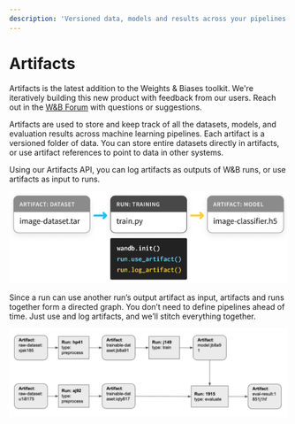```yaml
---
description: 'Versioned data, models and results across your pipelines'
---
```


# Artifacts

Artifacts is the latest addition to the Weights & Biases toolkit. We're iteratively building this new product with feedback from our users. Reach out in the [W&B Forum](http://bit.ly/wandb-forum) with questions or suggestions.

Artifacts are used to store and keep track of all the datasets, models, and evaluation results across machine learning pipelines. Each artifact is a versioned folder of data. You can store entire datasets directly in artifacts, or use artifact references to point to data in other systems.

 Using our Artifacts API, you can log artifacts as outputs of W&B runs, or use artifacts as input to runs.

![](../.gitbook/assets/simple-artifact-diagram.png)

Since a run can use another run’s output artifact as input, artifacts and runs together form a directed graph. You don’t need to define pipelines ahead of time. Just use and log artifacts, and we’ll stitch everything together.

![](../.gitbook/assets/artifact2.png)

